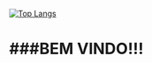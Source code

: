 [![Top Langs](https://github-readme-stats.vercel.app/api/top-langs/?username=cleberpereiraa&exclude_repo=github-readme-stats,anuraghazra.github.io)](https://github.com/anuraghazra/github-readme-stats)
<h1>###BEM VINDO!!!</h1>
